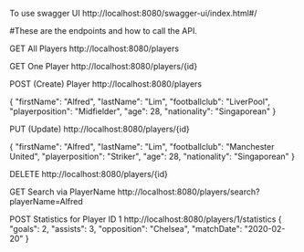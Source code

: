 To use swagger UI
http://localhost:8080/swagger-ui/index.html#/

#These are the endpoints and how to call the API.

GET All Players
http://localhost:8080/players

GET One Player
http://localhost:8080/players/{id}

POST (Create) Player
http://localhost:8080/players

{
        "firstName": "Alfred",
        "lastName": "Lim",
        "footballclub": "LiverPool",
        "playerposition": "Midfielder",
        "age": 28,
        "nationality": "Singaporean"
}

PUT (Update)
http://localhost:8080/players/{id}

{
        "firstName": "Alfred",
        "lastName": "Lim",
        "footballclub": "Manchester United",
        "playerposition": "Striker",
        "age": 28,
        "nationality": "Singaporean"
}
        
DELETE 
http://localhost:8080/players/{id}

GET Search via PlayerName 
http://localhost:8080/players/search?playerName=Alfred

POST Statistics for Player ID 1 
http://localhost:8080/players/1/statistics
{
    "goals": 2,
    "assists": 3,
    "opposition": "Chelsea",
    "matchDate": "2020-02-20"
}




